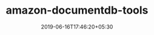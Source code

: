 ---
title: "amazon-documentdb-tools"
date: 2019-06-16T17:46:20+05:30
type: "organisations"
org_name: "Amazon Web Services - Labs"
repo_desc: "Tools for use with the Amazon DocumentDB managed document database service."
repo_link: https://github.com/awslabs/amazon-documentdb-tools
---